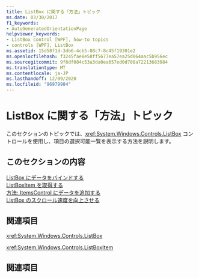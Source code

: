 ```yaml
---
title: ListBox に関する「方法」トピック
ms.date: 03/30/2017
f1_keywords:
- AutoGeneratedOrientationPage
helpviewer_keywords:
- ListBox control [WPF], how-to topics
- controls [WPF], ListBox
ms.assetid: 15d58f1d-3db6-4cb5-88c7-8c45f19301e2
ms.openlocfilehash: f3245fae8e58ff5677ea57ea25d064aac5b956ec
ms.sourcegitcommit: 9f6df084c53a3da0ea657ed0d708a72213683084
ms.translationtype: MT
ms.contentlocale: ja-JP
ms.lasthandoff: 12/09/2020
ms.locfileid: "96979984"
---
```

# <a name="listbox-how-to-topics"></a>ListBox に関する「方法」トピック

このセクションのトピックでは、<xref:System.Windows.Controls.ListBox> コントロールを使用し、項目の選択可能一覧を表示する方法を説明します。  
  
## <a name="in-this-section"></a>このセクションの内容  

 [ListBox にデータをバインドする](how-to-bind-a-listbox-to-data.md)  
 [ListBoxItem を取得する](how-to-get-a-listboxitem.md)  
 [方法: ItemsControl にデータを追加する](/previous-versions/dotnet/netframework-3.5/ms743602(v=vs.90))  
 [ListBox のスクロール速度を向上させる](how-to-improve-the-scrolling-performance-of-a-listbox.md)  
  
## <a name="reference"></a>関連項目  

 <xref:System.Windows.Controls.ListBox>  
  
 <xref:System.Windows.Controls.ListBoxItem>  
  
## <a name="related-sections"></a>関連項目
